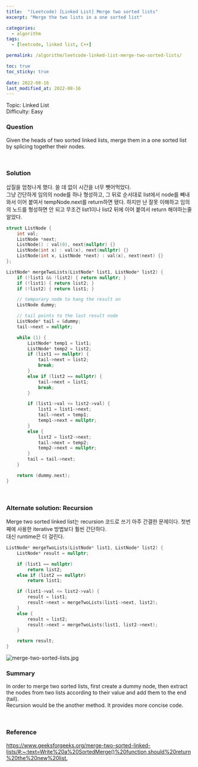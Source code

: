 ```yaml
---
title:  "(Leetcode) [Linked List] Merge two sorted lists"
excerpt: "Merge the two lists in a one sorted list"

categories:
  - algorithm
tags:
  - [leetcode, linked list, C++]

permalink: /algorithm/leetcode-linked-list-merge-two-sorted-lists/

toc: true
toc_sticky: true
 
date: 2022-08-16
last_modified_at: 2022-08-16
---
```


Topic: Linked List  
Difficulty: Easy

### Question
Given the heads of two sorted linked lists, merge them in a one sorted list by splicing together their nodes.

<br>

### Solution
삽질을 엄청나게 했다. 쓸 데 없이 시간을 너무 뺏어먹었다.  
그냥 간단하게 임의의 node를 하나 형성하고, 그 뒤로 순서대로 list에서 node를 빼내와서 이어 붙여서 tempNode.next를 return하면 됐다. 하지만 난 잘못 이해하고 임의의 노드를 형성하면 안 되고 무조건 list1이나 list2 뒤에 이어 붙여서 return 해야하는줄 알았다. 

```cpp
struct ListNode {
    int val;
    ListNode *next;
    ListNode() : val(0), next(nullptr) {}
    ListNode(int x) : val(x), next(nullptr) {}
    ListNode(int x, ListNode *next) : val(x), next(next) {}
};

ListNode* mergeTwoLists(ListNode* list1, ListNode* list2) {
    if (!list1 && !list2) { return nullptr; }
    if (!list1) { return list2; }
    if (!list2) { return list1; }

    // temporary node to hang the result on
    ListNode dummy;

    // tail points to the last result node
    ListNode* tail = &dummy;
    tail->next = nullptr;

    while (1) {
        ListNode* temp1 = list1;
        ListNode* temp2 = list2;
        if (list1 == nullptr) {
            tail->next = list2;
            break;
        }
        else if (list2 == nullptr) {
            tail->next = list1;
            break;
        }

        if (list1->val <= list2->val) {
            list1 = list1->next;
            tail->next = temp1;
            temp1->next = nullptr;
        }
        else {
            list2 = list2->next;
            tail->next = temp2;
            temp2->next = nullptr;
        }
        tail = tail->next;
    }

    return (dummy.next);
}
```

<br>

### Alternate solution: Recursion
Merge two sorted linked list는 recursion 코드로 쓰기 아주 간결한 문제이다. 첫번째에 사용한 iterative 방법보다 훨씬 간단하다.  
대신 runtime은 더 걸린다.

```cpp
ListNode* mergeTwoLists(ListNode* list1, ListNode* list2) {
    ListNode* result = nullptr;

    if (list1 == nullptr)
        return list2;
    else if (list2 == nullptr)
        return list1;

    if (list1->val <= list2->val) {
        result = list1;
        result->next = mergeTwoLists(list1->next, list2);
    }
    else {
        result = list2;
        result->next = mergeTwoLists(list1, list2->next);
    }

    return result;
}
```

![merge-two-sorted-lists.jpg](/assets/images/posts_img/algorithm/merge-two-sorted-lists.jpg)

### Summary
In order to merge two sorted lists, first create a dummy node, then extract the nodes from two lists according to their value and add them to the end (tail).  
Recursion would be the another method. It provides more concise code.

<br>

### Reference
<https://www.geeksforgeeks.org/merge-two-sorted-linked-lists/#:~:text=Write%20a%20SortedMerge()%20function,should%20return%20the%20new%20list.>